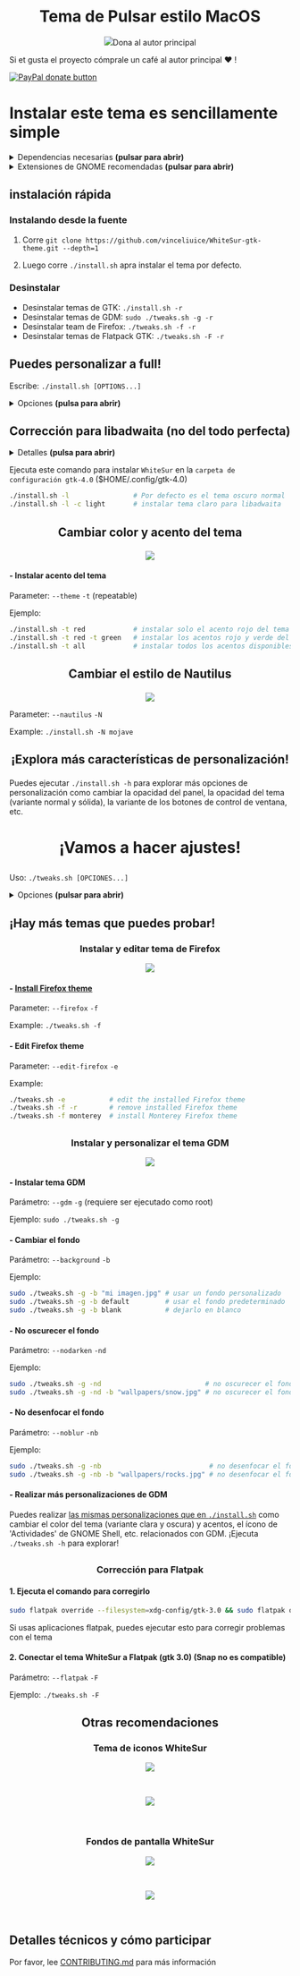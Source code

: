 <h1 align="center"> Tema de Pulsar estilo MacOS </h1>
<p align="center"> <img src="https://github.com/vinceliuice/WhiteSur-gtk-theme/blob/picture## Corrección para libadwaita (no del todo perfecta)

<details> <summary> Detalles <b>(pulsa para abrir)</b> </summary>

  Desde el lanzamiento de `Gnome 43.0`, cada vez más aplicaciones incorporadas usan `libadwaita`, y libadwaita no admite temas personalizados, lo que significa que no podemos cambiar la apariencia de las aplicaciones que usan libadwaita a través de `gnome-tweaks` o `dconf-editor`. ¡Para los usuarios que aman los temas personalizados, esto realmente es molesto!

  De todos modos, si alguien aún quiere personalizar los temas, solo podemos hacerlo de esta manera:

  usar el `archivo de tema` para sobrescribir el `archivo de configuración gtk-4.0`. El resultado es que solo se pueden hacer temas fijos haciendo que todas las aplicaciones gtk4 usen un tema y no se pueda cambiar (ni siquiera se puede cambiar al modo oscuro). Si quieres cambiar un tema, solo puedes volver a sobrescribir el `archivo de configuración gtk-4.0` con un nuevo tema. Sé que este método no es perfecto, pero por el momento es la única forma posible de seguir usando temas para las aplicaciones de libadwaita...

</details>

## Dona al autor principal

Si et gusta el proyecto cómprale un café al autor principal ❤️ !

<span class="paypal"><a href="https://www.paypal.me/vinceliuice" title="Donate to this project using Paypal"><img src="https://www.paypalobjects.com/webstatic/mktg/Logo/pp-logo-100px.png" alt="PayPal donate button" /></a></span>

# Instalar este tema es sencillamente simple
<details> <summary> Dependencias necesarias <b>(pulsar para abrir)</b> </summary>

### Dependencias para "Instalar desde la fuente"
- sassc
- libglib2.0-dev-bin     `ubuntu 20.04`
- libglib2.0-dev         `ubuntu 18.04` `debian 10.03` `linux mint 19`
- libxml2-utils          `ubuntu 18.04` `debian 10.03` `linux mint 19`
- glib2-devel            `Fedora` `Redhat`

### Dependencias adicionales
- imagemagick            `(opcional para ajustes del tema GDM)`
- dialog                 `(opcional para instalación en modo diálogo)`
- optipng                `(opcional para renderizado de recursos)`
- inkscape               `(opcional para renderizado de recursos)`

No se preocupe, el instalador le proveerá de estas dependencias...
</details>

<details> <summary> Extensiones de GNOME recomendadas <b>(pulsar para abrir)</b> </summary>

- [user-themes](https://extensions.gnome.org/extension/19/user-themes/) para activar el tema de gnome-shell que el isntalador aplicará
- [dash-to-dock](https://extensions.gnome.org/extension/307/dash-to-dock)
- [blur-my-shell](https://extensions.gnome.org/extension/3193/blur-my-shell)

</details>

## instalación rápida

### Instalando desde la fuente

1. Corre `git clone https://github.com/vinceliuice/WhiteSur-gtk-theme.git --depth=1`

2. Luego corre `./install.sh` apra instalar el tema por defecto.

### Desinstalar

- Desinstalar temas de GTK: `./install.sh -r`
- Desinstalar temas de GDM: `sudo ./tweaks.sh -g -r`
- Desinstalar team de Firefox: `./tweaks.sh -f -r`
- Desinstalar temas de Flatpack GTK: `./tweaks.sh -F -r`

## Puedes personalizar a full!
Escribe:  `./install.sh [OPTIONS...]`

<details> <summary> Opciones <b>(pulsa para abrir)</b> </summary>

```bash

OPTIONS:
  -d, --dest DIR
   Set destination directory. Default is '/home/[USER_NAME]/.themes'

  -n, --name NAME
   Set theme name. Default is 'WhiteSur'

  -o, --opacity [normal|solid]
   Set theme opacity variants. Repeatable. Default is all variants

  -c, --color [light|dark]
   Set theme color variants. Repeatable. Default is all variants

  -a, --alt [normal|alt|all]
   Set window control buttons variant. Repeatable. Default is 'normal'

  -t, --theme [default|blue|purple|pink|red|orange|yellow|green|grey|all]
   Set theme accent color. Repeatable. Default is BigSur-like theme

  -s, --scheme [standard|nord]
   Set theme colorscheme style. Repeatable. Default is 'standard'

  -m, --monterey 
   Set to MacOS Monterey style. 

  -N, --nautilus [stable|normal|mojave|glassy|right]
   Set Nautilus style. Default is BigSur-like style (stabled sidebar)

  -l, --libadwaita 
   Install theme into gtk4.0 config for libadwaita. Default is dark version

  -f, --fixed 
   Install fixed accent color version. Default is adaptive version

  -HD, --highdefinition 
   Set to High Definition size. Default is laptop size

  --shell, --gnomeshell 
   Tweaks for gnome-shell. Options:

     1. -i, -icon [apple|simple|gnome|ubuntu|tux|arch|manjaro|fedora|debian|void|opensuse|popos|mxlinux|zorin|budgie|gentoo]
     Set gnome-shell panel 'Activities' icon. Default is 'standard'

     2. -b, -background [default|blank|IMAGE_PATH]
     Set gnome-shell background image. Default is BigSur-like wallpaper

     3. -p, -panelopacity [default|30|45|60|75]
     Set gnome-shell panel transparency. Default is 15%

     4. -h, -panelheight [default|smaller|bigger]
     Set gnome-shell panel height size. Default is 32px

     5. -sf, -smallerfont 
     Set gnome-shell font size to smaller (10pt). Default is 11pt

     6. normal, -normal 
     Set gnome-shell show apps button style to normal. Default is BigSur

  --round, --roundedmaxwindow 
   Set maximized window to rounded. Default is square

  --black, --blackfont 
   Set panel font color to black. Default is white

  --darker, --darkercolor 
   Install darker 'WhiteSur' dark themes. 

  --dialog, --interactive 
   Run this installer interactively, with dialogs. 

  --silent-mode 
   Meant for developers: ignore any confirm prompt and params become more strict. 

  -r, --remove, -u, --uninstall 
   Remove all installed WhiteSur themes. 

  -h, --help 
   Show this help. 

```

</details>

## Corrección para libadwaita (no del todo perfecta)

<details> <summary> Detalles <b>(pulsa para abrir)</b> </summary>

  Since the release of `Gnome 43.0`, more and more built-in apps use `libadwaita` now, and libadwaita does not support custom themes, which means we cannot change the appearance of app using libadwaita through `gnome-tweaks` or `dconf-editor`. For users who love custom themes, it’s really sucks!

  Anyway if anybody who still want to custom themes we can only do this way:

  that is to use the `theme file` to overwrite the `gtk-4.0 configuration file`. The result is that only Fixed making all gtk4 apps use one theme and cannot be switched (even can not switch to dark mode) If you want to change a theme, you can only re-overwrite the `gtk-4.0 configuration file` with a new theme, I know this method is not perfect, But at the moment it is only possible to continue using themes for libadwaita's apps ...

</details>

Ejecuta este comando para instalar `WhiteSur` en la `carpeta de configuración gtk-4.0` ($HOME/.config/gtk-4.0)

```bash
./install.sh -l                # Por defecto es el tema oscuro normal
./install.sh -l -c light       # instalar tema claro para libadwaita
```

## <p align="center"> <b> Cambiar color y acento del tema </b> </p>
<p align="center"> <img src="https://github.com/vinceliuice/WhiteSur-gtk-theme/blob/pictures/pictures/colors-themes.png"/> </p>

#### - Instalar acento del tema
Parameter: `--theme` `-t` (repeatable)

Ejemplo:

```bash
./install.sh -t red            # instalar solo el acento rojo del tema
./install.sh -t red -t green   # instalar los acentos rojo y verde del tema
./install.sh -t all            # instalar todos los acentos disponibles del tema
```

## <p align="center"> <b> Cambiar el estilo de Nautilus </b> </p>
<p align="center"> <img src="https://github.com/vinceliuice/WhiteSur-gtk-theme/blob/pictures/pictures/nautilus.png"/> </p>

Parameter: `--nautilus` `-N`

Example: `./install.sh -N mojave`

## <p align="center"> <b> ¡Explora más características de personalización! </b> </p>
Puedes ejecutar `./install.sh -h` para explorar más opciones de personalización
como cambiar la opacidad del panel, la opacidad del tema (variante normal y sólida),
la variante de los botones de control de ventana, etc.

# <p align="center"> <b> ¡Vamos a hacer ajustes! </b> </p>
Uso:  `./tweaks.sh [OPCIONES...]`

<details> <summary> Opciones <b>(pulsar para abrir)</b> </summary>

```bash

OPCIONES:
  -o, --opacity [normal|solid]
   Establecer variantes de opacidad del tema 'WhiteSur' GDM/Flatpak. Por defecto es 'normal'

  -c, --color [light|dark]
   Establecer variantes de color del tema 'WhiteSur' GDM/Flatpak. Por defecto es 'light'

  -t, --theme [default|blue|purple|pink|red|orange|yellow|green|grey]
   Establecer color de acento del tema 'WhiteSur' GDM/Flatpak. Por defecto es estilo BigSur

  -s, --scheme [standard|nord]
   Establecer estilo de esquema de colores del tema 'WhiteSur' GDM/Flatpak. Por defecto es 'standard'

   
 Ajustes para el tema GDM. opciones

  -g, --gdm    Sin opciones se instalará el tema GDM por defecto... 

      1. -i, -icon [apple|simple|gnome|ubuntu|tux|arch|manjaro|fedora|debian|void|opensuse|popos|mxlinux|zorin|budgie|gentoo]   Establecer icono de 'Actividades' del panel GDM. Por defecto es 'standard'

      2. -b, -background [default|blank|IMAGE_PATH]   Establecer imagen de fondo GDM. Por defecto es fondo estilo BigSur

      3. -p, -panelopacity [default|30|45|60|75]   Establecer transparencia del panel GDM. Por defecto es 15%

      4. -h, -panelheight [default|smaller|bigger]   Establecer altura del panel GDM. Por defecto es 32px

      5. -sf, -smallerfont    Establecer tamaño de fuente GDM más pequeño (10pt). Por defecto es 11pt

      6. -nd, -nodarken    No oscurecer la imagen de fondo del tema GDM 'WhiteSur'

      7. -nb, -noblur    No desenfocar la imagen de fondo del tema GDM 'WhiteSur'

   
 Ajustes para Firefox. opciones

  -f, --firefox         [(monterey|flat)|alt|(darker|adaptive)]   Sin opciones se instalará el tema WhiteSur por defecto...   Opciones:

      1. monterey       [3+3|3+4|3+5|4+3|4+4|4+5|5+3|5+4|5+5]   Número de botones en la barra superior: 'a+b'   a: número de botones del lado izquierdo, b: número de botones del lado derecho

      2. flat           Versión alternativa de Monterey    Pestañas redondas planas...

      3. alt            Versión alternativa de botones de ventana    Estilo de botones de ventana como el tema gtk

      4. darker         Versión oscura del tema Firefox    Versión más oscura del tema Firefox

      5. nord           Versión del esquema de colores Nord    Versión del esquema de colores Nord para Firefox

      6. adaptive       Versión de color adaptativo   Necesitas instalar primero el complemento adaptive-tab-bar-colour   https://addons.mozilla.org/firefox/addon/adaptive-tab-bar-colour/

  -e, --edit-firefox [(monterey|flat)|alt|(darker|adaptive)]
   Editar el tema 'WhiteSur' para la configuración de Firefox y también conectar el tema a los perfiles actuales de Firefox. 

   
 Otras opciones

  -F, --flatpak Opciones de soporte: [-o, -c, -t...]   Conectar el tema 'WhiteSur' a Flatpak. Sin opciones solo se instalarán los temas por defecto

      1.  -o, --opacity [normal|solid]   Establecer variantes de opacidad del tema 'WhiteSur' para flatpak. Por defecto es 'normal'

      2.  -c, --color [Light|Dark]   Establecer variantes de color del tema 'WhiteSur' para flatpak. Por defecto es 'light'

      3.  -t, --theme [default|blue|purple|pink|red|orange|yellow|green|grey]   Establecer color de acento del tema 'WhiteSur' para flatpak. Por defecto es estilo BigSur

      4.  -s, --scheme [standard|nord]   Establecer estilo de esquema de colores del tema 'WhiteSur' para flatpak. Por defecto es 'standard'

  -d, --dash-to-dock 
   Corregir problema del tema Dash to Dock. 

  -r, --remove, --revert 
   Revertir a los temas originales, hacer lo opuesto a instalar y conectar. 

  --silent-mode 
   Para desarrolladores: ignorar cualquier confirmación y hacer los parámetros más estrictos. 

  -h, --help 
   Mostrar esta ayuda. 

```

</details>

## ¡Hay más temas que puedes probar!
### <p align="center"> <b> Instalar y editar tema de Firefox </b> </p>

<p align="center"> <a href="src/other/firefox">
<img src="https://github.com/vinceliuice/WhiteSur-gtk-theme/blob/pictures/pictures/firefox.svg"/>
</a> </p>

#### - [Install Firefox theme](src/other/firefox)
Parameter: `--firefox` `-f`

Example: `./tweaks.sh -f`

#### - Edit Firefox theme
Parameter: `--edit-firefox` `-e`

Example:

```bash
./tweaks.sh -e           # edit the installed Firefox theme
./tweaks.sh -f -r        # remove installed Firefox theme
./tweaks.sh -f monterey  # install Monterey Firefox theme
```

##

### <p align="center"> <b> Instalar y personalizar el tema GDM </b> </p>
<p align="center"> <img src="https://github.com/vinceliuice/WhiteSur-gtk-theme/blob/pictures/pictures/gdm.png"/> </p>

#### - Instalar tema GDM
Parámetro: `--gdm` `-g` (requiere ser ejecutado como root)

Ejemplo: `sudo ./tweaks.sh -g`

#### - Cambiar el fondo
Parámetro: `--background` `-b`

Ejemplo:

```bash
sudo ./tweaks.sh -g -b "mi imagen.jpg" # usar un fondo personalizado
sudo ./tweaks.sh -g -b default         # usar el fondo predeterminado
sudo ./tweaks.sh -g -b blank           # dejarlo en blanco
```

#### - No oscurecer el fondo
Parámetro: `--nodarken` `-nd`

Ejemplo:

```bash
sudo ./tweaks.sh -g -nd                          # no oscurecer el fondo predeterminado
sudo ./tweaks.sh -g -nd -b "wallpapers/snow.jpg" # no oscurecer el fondo personalizado
```

#### - No desenfocar el fondo
Parámetro: `--noblur` `-nb`

Ejemplo:

```bash
sudo ./tweaks.sh -g -nb                           # no desenfocar el fondo predeterminado
sudo ./tweaks.sh -g -nb -b "wallpapers/rocks.jpg" # no desenfocar el fondo personalizado
```

#### - Realizar más personalizaciones de GDM
Puedes realizar [las mismas personalizaciones que en `./install.sh`](#theres-so-many-customizations-you-can-do)
como cambiar el color del tema (variante clara y oscura) y acentos, el ícono de
'Actividades' de GNOME Shell, etc. relacionados con GDM. ¡Ejecuta `./tweaks.sh -h` para explorar!

##

### <p align="center"> <b> Corrección para Flatpak </b> </p>

#### 1. Ejecuta el comando para corregirlo

```sh
sudo flatpak override --filesystem=xdg-config/gtk-3.0 && sudo flatpak override --filesystem=xdg-config/gtk-4.0
```

Si usas aplicaciones flatpak, puedes ejecutar esto para corregir problemas con el tema

#### 2. Conectar el tema WhiteSur a Flatpak (gtk 3.0) (Snap no es compatible)

Parámetro: `--flatpak` `-F`

Ejemplo: `./tweaks.sh -F`

## <p align="center"> <b> Otras recomendaciones </b> </p>
### <p align="center"> <b> Tema de iconos WhiteSur </b> </p>
<p align="center"> <a href="https://github.com/vinceliuice/WhiteSur-icon-theme">
  <img src="https://github.com/vinceliuice/WhiteSur-gtk-theme/blob/pictures/pictures/icon-theme.png"/>
</a> </p>
<br>
<p align="center"> <a href="https://github.com/vinceliuice/WhiteSur-icon-theme">
  <img src="https://github.com/vinceliuice/WhiteSur-gtk-theme/blob/pictures/pictures/download-button.svg"/>
</a> </p>
<br>

### <p align="center"> <b> Fondos de pantalla WhiteSur </b> </p>
<p align="center"> <a href="https://github.com/vinceliuice/WhiteSur-wallpapers">
  <img class="image" src="https://github.com/vinceliuice/WhiteSur-gtk-theme/blob/pictures/pictures/wallpaper.gif"/>
</a> </p>
<br>
<p align="center"> <a href="https://github.com/vinceliuice/WhiteSur-wallpapers">
  <img src="https://github.com/vinceliuice/WhiteSur-gtk-theme/blob/pictures/pictures/download-button.svg"/>
</a> </p>
<br>

## Detalles técnicos y cómo participar
Por favor, lee [CONTRIBUTING.md](.github/CONTRIBUTING.md) para más información
